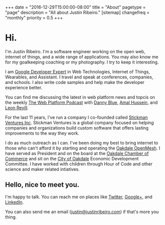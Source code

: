 +++
date = "2016-12-29T15:00:00-08:00"
title = "About"
pagetype = "page"
description = "All about Justin Ribeiro."
[sitemap]
  changefreq = "monthly"
  priority = 0.5
+++

# Hi.

I'm Justin Ribeiro. I'm a software engineer working on the open web, internet of things, and a wide range of applications. You may also know me for my goalkeeping coaching or my photography. I try to keep it interesting.

I am [Google Developer Expert](https://developers.google.com/experts/people/justin-ribeiro) in Web Technologies, Internet of Things, Wearables, and Assistant. I travel and speak at conferences, companies, and schools. I also write code samples and help make the developer experience better.

You can find me discussing the latest in web platform news and topcis on the weekly [The Web Platform Podcast](https://thewebplatformpodcast.com/) with [Danny Blue](https://www.twitter.com/dee_bloo), [Amal Hussein](https://twitter.com/nomadtechie), and [Leon Revill](https://twitter.com/revillweb).

For the last 11 years, I've run a company I co-founded called [Stickman Ventures Inc](https://www.stickmanventures.com). Stickman Ventures is a global company focused on helping companies and organizations build custom software that offers lasting improvements to the way they work.

I do as much outreach as I can. I've been doing my best to bring internet to those who can't afford it by starting and operating the [Oakdale OpenMesh](https://www.oakdaleopenmesh.org). I have served as President and on the board at the [Oakdale Chamber of Commerce](https://www.oakdalechamber.com) and sit on the [City of Oakdale](http://www.oakdalegov.com/) Economic Development Committee. I have worked with children through Hour of Code and other science and maker related intiatives.

## Hello, nice to meet you.

I'm happy to talk. You can reach me on places like [Twitter](https://twitter.com/justinribeiro), [Google+](https://plus.google.com/+JustinRibeiro), and [LinkedIn](https://www.linkedin.com/in/justinribeiro).

You can also send me an email (justin@justinribeiro.com) if that's more you thing.
